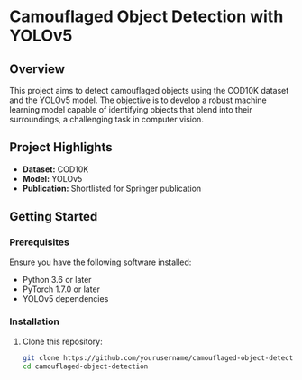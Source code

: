 # Camouflaged Object Detection with YOLOv5

## Overview

This project aims to detect camouflaged objects using the COD10K dataset and the YOLOv5 model. The objective is to develop a robust machine learning model capable of identifying objects that blend into their surroundings, a challenging task in computer vision.

## Project Highlights

- **Dataset:** COD10K
- **Model:** YOLOv5
- **Publication:** Shortlisted for Springer publication

## Getting Started

### Prerequisites

Ensure you have the following software installed:
- Python 3.6 or later
- PyTorch 1.7.0 or later
- YOLOv5 dependencies

### Installation

1. Clone this repository:
   ```bash
   git clone https://github.com/yourusername/camouflaged-object-detection.git
   cd camouflaged-object-detection
